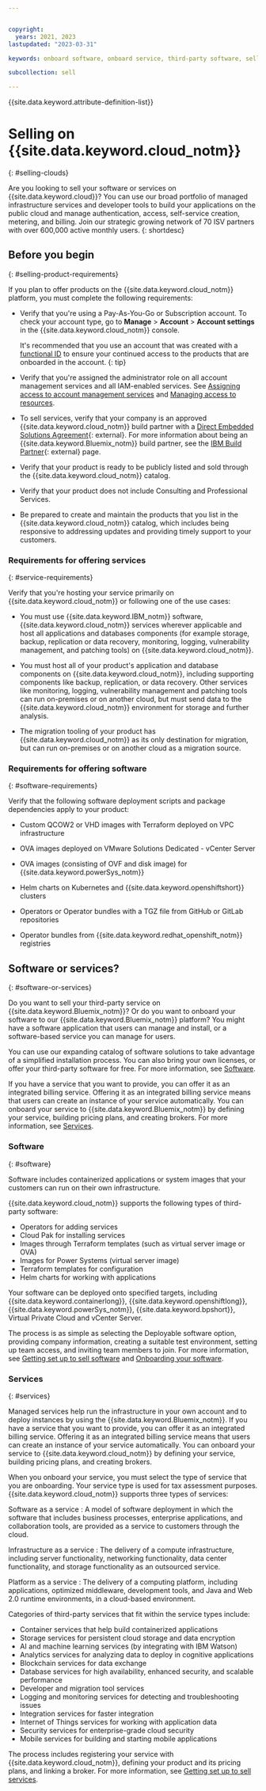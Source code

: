 ```yaml
---


copyright:
  years: 2021, 2023
lastupdated: "2023-03-31"

keywords: onboard software, onboard service, third-party software, sell on IBM Cloud, third-party service, Partner Center, resource management console, RMC, product onboarding, deploy, Onboarding Workbench

subcollection: sell

---
```


{{site.data.keyword.attribute-definition-list}}

# Selling on {{site.data.keyword.cloud_notm}}
{: #selling-clouds}

Are you looking to sell your software or services on {{site.data.keyword.cloud}}? You can use our broad portfolio of managed infrastructure services and developer tools to build your applications on the public cloud and manage authentication, access, self-service creation, metering, and billing. Join our strategic growing network of 70 ISV partners with over 600,000 active monthly users.
{: shortdesc}

## Before you begin
{: #selling-product-requirements}

If you plan to offer products on the {{site.data.keyword.cloud_notm}} platform, you must complete the following requirements:

* Verify that you're using a Pay-As-You-Go or Subscription account. To check your account type, go to **Manage** > **Account** > **Account settings** in the {{site.data.keyword.cloud_notm}} console.

   It's recommended that you use an account that was created with a [functional ID](/docs/account?topic=account-identity-overview#functionalid-bestpract) to ensure your continued access to the products that are onboarded in the account.
   {: tip}

* Verify that you're assigned the administrator role on all account management services and all IAM-enabled services. See [Assigning access to account management services](/docs/account?topic=account-account-services) and [Managing access to resources](/docs/account?topic=account-assign-access-resources).

* To sell services, verify that your company is an approved {{site.data.keyword.cloud_notm}} build partner with a [Direct Embedded Solutions Agreement](https://www-2000.ibm.com/partnerworld/pdfs/IBM_ESA_Technology_Partner_Direct_Application_Guide.pdf){: external}. For more information about being an {{site.data.keyword.Bluemix_notm}} build partner, see the [IBM Build Partner](https://www.ibm.com/partnerworld/public/build){: external} page.

* Verify that your product is ready to be publicly listed and sold through the {{site.data.keyword.cloud_notm}} catalog.

* Verify that your product does not include Consulting and Professional Services.

* Be prepared to create and maintain the products that you list in the {{site.data.keyword.cloud_notm}} catalog, which includes being responsive to addressing updates and providing timely support to your customers.

### Requirements for offering services
{: #service-requirements}

Verify that you're hosting your service primarily on {{site.data.keyword.cloud_notm}} or following one of the use cases:

* You must use {{site.data.keyword.IBM_notm}} software, {{site.data.keyword.cloud_notm}} services wherever applicable and host all applications and databases components (for example storage, backup, replication or data recovery, monitoring, logging, vulnerability management, and patching tools) on {{site.data.keyword.cloud_notm}}.

* You must host all of your product's application and database components on {{site.data.keyword.cloud_notm}}, including supporting components like backup, replication, or data recovery. Other services like monitoring, logging, vulnerability management and patching tools can run on-premises or on another cloud, but must send data to the {{site.data.keyword.cloud_notm}} environment for storage and further analysis.

* The migration tooling of your product has {{site.data.keyword.cloud_notm}} as its only destination for migration, but can run on-premises or on another cloud as a migration source.

### Requirements for offering software
{: #software-requirements}

Verify that the following software deployment scripts and package dependencies apply to your product:

* Custom QCOW2 or VHD images with Terraform deployed on VPC infrastructure

* OVA images deployed on VMware Solutions Dedicated - vCenter Server

* OVA images (consisting of OVF and disk image) for {{site.data.keyword.powerSys_notm}}

* Helm charts on Kubernetes and {{site.data.keyword.openshiftshort}} clusters

* Operators or Operator bundles with a TGZ file from GitHub or GitLab repositories

* Operator bundles from {{site.data.keyword.redhat_openshift_notm}} registries

## Software or services?
{: #software-or-services}

Do you want to sell your third-party service on {{site.data.keyword.Bluemix_notm}}? Or do you want to onboard your software to our {{site.data.keyword.Bluemix_notm}} platform? You might have a software application that users can manage and install, or a software-based service you can manage for users.

You can use our expanding catalog of software solutions to take advantage of a simplified installation process. You can also bring your own licenses, or offer your third-party software for free. For more information, see [Software](https://cloud.ibm.com/catalog#software).

If you have a service that you want to provide, you can offer it as an integrated billing service. Offering it as an integrated billing service means that users can create an instance of your service automatically. You can onboard your service to {{site.data.keyword.Bluemix_notm}} by defining your service, building pricing plans, and creating brokers. For more information, see [Services](https://cloud.ibm.com/catalog#services).

### Software
{: #software}

Software includes containerized applications or system images that your customers can run on their own infrastructure.

{{site.data.keyword.cloud_notm}} supports the following types of third-party software:

- Operators for adding services
- Cloud Pak for installing services
- Images through Terraform templates (such as virtual server image or OVA)
- Images for Power Systems (virtual server image)
- Terraform templates for configuration
- Helm charts for working with applications

Your software can be deployed onto specified targets, including {{site.data.keyword.containerlong}}, {{site.data.keyword.openshiftlong}}, {{site.data.keyword.powerSys_notm}}, {{site.data.keyword.bpshort}}, Virtual Private Cloud and vCenter Server.

The process is as simple as selecting the Deployable software option, providing company information, creating a suitable test environment, setting up team access, and inviting team members to join. For more information, see [Getting set up to sell software](/docs/sell?topic=sell-get-started) and [Onboarding your software](/docs/sell?topic=sell-sw-validate).

### Services
{: #services}

Managed services help run the infrastructure in your own account and to deploy instances by using the {{site.data.keyword.Bluemix_notm}}. If you have a service that you want to provide, you can offer it as an integrated billing service. Offering it as an integrated billing service means that users can create an instance of your service automatically. You can onboard your service to {{site.data.keyword.cloud_notm}} by defining your service, building pricing plans, and creating brokers.

When you onboard your service, you must select the type of service that you are onboarding. Your service type is used for tax assessment purposes. {{site.data.keyword.cloud_notm}} supports three types of services:

Software as a service
:   A model of software deployment in which the software that includes business processes, enterprise applications, and collaboration tools, are provided as a service to customers through the cloud.

Infrastructure as a service
:   The delivery of a compute infrastructure, including server functionality, networking functionality, data center functionality, and storage functionality as an outsourced service.

Platform as a service
:   The delivery of a computing platform, including applications, optimized middleware, development tools, and Java and Web 2.0 runtime environments, in a cloud-based environment.

Categories of third-party services that fit within the service types include:
- Container services that help build containerized applications
- Storage services for persistent cloud storage and data encryption
- AI and machine learning services (by integrating with IBM Watson)
- Analytics services for analyzing data to deploy in cognitive applications
- Blockchain services for data exchange
- Database services for high availability, enhanced security, and scalable performance
- Developer and migration tool services
- Logging and monitoring services for detecting and troubleshooting issues
- Integration services for faster integration
- Internet of Things services for working with application data
- Security services for enterprise-grade cloud security
- Mobile services for building and starting mobile applications

The process includes registering your service with {{site.data.keyword.cloud_notm}}, defining your product and its pricing plans, and linking a broker. For more information, see [Getting set up to sell services](/docs/sell?topic=sell-get-started).
